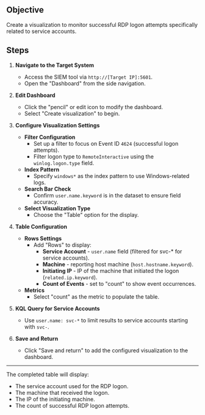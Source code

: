 ## Objective
Create a visualization to monitor successful RDP logon attempts specifically related to service accounts.

## Steps

1. **Navigate to the Target System**
   - Access the SIEM tool via `http://[Target IP]:5601`.
   - Open the "Dashboard" from the side navigation.

2. **Edit Dashboard**
   - Click the "pencil" or edit icon to modify the dashboard.
   - Select "Create visualization" to begin.

3. **Configure Visualization Settings**
   - **Filter Configuration**
     - Set up a filter to focus on Event ID `4624` (successful logon attempts).
     - Filter logon type to `RemoteInteractive` using the `winlog.logon.type` field.
   - **Index Pattern**
     - Specify `windows*` as the index pattern to use Windows-related logs.
   - **Search Bar Check**
     - Confirm `user.name.keyword` is in the dataset to ensure field accuracy.
   - **Select Visualization Type**
     - Choose the "Table" option for the display.

4. **Table Configuration**
   - **Rows Settings**
     - Add "Rows" to display:
       - **Service Account** - `user.name` field (filtered for svc-* for service accounts).
       - **Machine** - reporting host machine (`host.hostname.keyword`).
       - **Initiating IP** - IP of the machine that initiated the logon (`related.ip.keyword`).
       - **Count of Events** - set to "count" to show event occurrences.
   - **Metrics**
     - Select "count" as the metric to populate the table.

5. **KQL Query for Service Accounts**
   - Use `user.name: svc-*` to limit results to service accounts starting with `svc-`.

6. **Save and Return**
   - Click "Save and return" to add the configured visualization to the dashboard.

---

The completed table will display:
- The service account used for the RDP logon.
- The machine that received the logon.
- The IP of the initiating machine.
- The count of successful RDP logon attempts.

